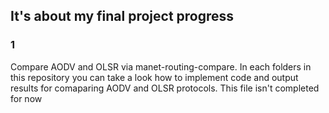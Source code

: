 
## It's about my final project progress
### 1
Compare AODV and OLSR via manet-routing-compare. In each folders in this repository you can take a look how to implement code and output results for comaparing AODV and OLSR protocols. This file isn't completed for now
